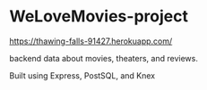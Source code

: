 ﻿# WeLoveMovies-project
https://thawing-falls-91427.herokuapp.com/

backend data about movies, theaters, and reviews.

Built using Express, PostSQL, and Knex
